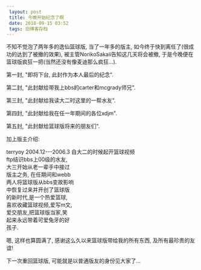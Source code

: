 ```yaml
---
 layout: post
 title: 今晚开始纪念了啊
 date: 2018-09-15 03:52
 tags: 旧博客存档
---
```

不知不觉泡了两年多的逸仙篮球版, 当了一年多的版主, 如今终于快到离任了(很成功的达到了被撤的效果), 被主管NorikoSakaii告知这几天将会被撤,
于是今晚便在篮球版疯狂一把(当然还没有像麦迪那么疯狂...).



第一封, "即将下台, 此封作为本人最后的纪念".

第二封, "此封献给带我上bbs的carter和mcgrady师兄".

第三封, "此封献给我读大二时这里的一帮水友".

第四封, "此封献给我在任一年期间的各位xdjm".

第五封, "此封献给篮球版将来的朋友们".



加上版主介绍:



terryoy          2004.12---2006.3            自大二的时候起开篮球视频  
                                                        ftp结识bbs上00级的水友,  
                                                        大三开始从老一辈手中接过  
                                                        版主之务, 在任期间和webb  
                                                        两人将篮球版从bbs变故影响  
                                                        中恢复过来并开创了篮球版  
                                                        的新时代,是一个热爱篮球,  
                                                        喜欢收藏篮球视频,爱写m文,  
                                                        爱交朋友,把篮球版当家,笑  
                                                        起来永远带着可爱兔牙的好  
                                                        孩子.



嗯, 这样也算圆满了, 感谢这么久以来篮球版带给我的所有东西, 及所有最珍贵的友谊!

下一次重回篮球版, 可能就是以普通版友的身份见大家了...

